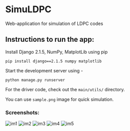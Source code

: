 # SimuLDPC
Web-application for simulation of LDPC codes

## Instructions to run the app:

Install Django 2.1.5, NumPy, MatplotLib using pip

```
pip install django==2.1.5 numpy matplotlib
 ```
 
 Start the development server using - 
 
 ```
 python manage.py runserver
 ```
 For the driver code, check out the ```main/utils/``` directory.
 
 You can use ```sample.png``` image for quick simulation.
 
 ### Screenshots:
 
 ![im1](https://github.com/Mastan1301/SimuLDPC/tree/master/media/figs/1.png)
 ![im2](https://github.com/Mastan1301/SimuLDPC/tree/master/media/figs/2.png)
 ![im3](https://github.com/Mastan1301/SimuLDPC/tree/master/media/figs/3.png)
 ![im4](https://github.com/Mastan1301/SimuLDPC/tree/master/media/figs/4.png)
 ![im5](https://github.com/Mastan1301/SimuLDPC/tree/master/media/figs/5.png)
